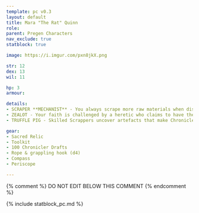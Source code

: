 ```yaml
---
template: pc v0.3
layout: default
title: Mara "The Rat" Quinn
role: 
parent: Pregen Characters
nav_exclude: true
statblock: true

image: https://i.imgur.com/pxn8jkX.png

str: 12
dex: 13
wil: 11

hp: 3
armour: 

details:
- SCRAPER **MECHANIST** - You always scrape more raw materials when dismantling.
- ZEALOT - Your faith is challenged by a heretic who claims to have the true revelation. You clutch a sacred relic that embodies your devotion.
- TRUFFLE PIG - Skilled Scrappers uncover artefacts that make Chroniclers uneasy as they reluctantly part with their Drafts, while less fortunate Scrappers barely earn more than the scrap’s worth. The best Scrappers possess an instinct, a sixth sense for finding hidden treasures and avoiding dangers in the ruins. - **Choose one kind of object (key, arrow, gold, etc.). You can sense the nearest example.**

gear:
- Sacred Relic
- Toolkit
- 100 Chronicler Drafts
- Rope & grappling hook (d4)
- Compass
- Periscope

---
```


{% comment %}
DO NOT EDIT BELOW THIS COMMENT
{% endcomment %}

{% include statblock_pc.md %}
